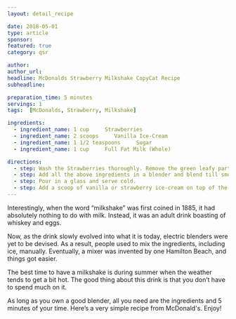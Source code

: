 ```yaml
---
layout: detail_recipe

date: 2018-05-01
type: article
sponsor: 
featured: true
category: qsr

author:  
author_url: 
headline: McDonalds Strawberry Milkshake CopyCat Recipe 
subheadline: 

preparation_time: 5 minutes
servings: 1
tags:  [McDonalds, Strawberry, Milkshake]

ingredients:
  - ingredient_name: 1 cup     Strawberries
  - ingredient_name: 2 scoops     Vanilla Ice-Cream
  - ingredient_name: 1 1/2 teaspoons     Sugar
  - ingredient_name: 1 cup     Full Fat Milk (Whole)

directions:
  - step: Wash the Strawberries thoroughly. Remove the green leafy parts.
  - step: Add all the above ingredients in a blender and blend till smooth. If the strawberries are very sweet then you don’t need to add sugar.
  - step: Pour in a glass and serve cold.
  - step: Add a scoop of vanilla or strawberry ice-cream on top of the milkshake if you like.
---
```

	
Interestingly, when the word &ldquo;milkshake&rdquo; was first coined in 1885, it had absolutely nothing to do with milk. Instead, it was an adult drink boasting of whiskey and eggs.

<!--more-->Now, as the drink slowly evolved into what it is today, electric blenders were yet to be devised. As a result, people used to mix the ingredients, including ice, manually. Eventually, a mixer was invented by one Hamilton Beach, and things got easier. 

The best time to have a milkshake is during summer when the weather tends to get a bit hot. The good thing about this drink is that you don&rsquo;t have to spend much on it.

As long as you own a good blender, all you need are the ingredients and 5 minutes of your time. Here&rsquo;s a very simple recipe from McDonald's. Enjoy!